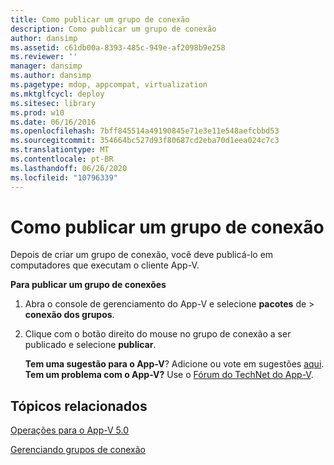 ```yaml
---
title: Como publicar um grupo de conexão
description: Como publicar um grupo de conexão
author: dansimp
ms.assetid: c61db00a-8393-485c-949e-af2098b9e258
ms.reviewer: ''
manager: dansimp
ms.author: dansimp
ms.pagetype: mdop, appcompat, virtualization
ms.mktglfcycl: deploy
ms.sitesec: library
ms.prod: w10
ms.date: 06/16/2016
ms.openlocfilehash: 7bff845514a49190845e71e3e11e548aefcbbd53
ms.sourcegitcommit: 354664bc527d93f80687cd2eba70d1eea024c7c3
ms.translationtype: MT
ms.contentlocale: pt-BR
ms.lasthandoff: 06/26/2020
ms.locfileid: "10796339"
---
```

# Como publicar um grupo de conexão


Depois de criar um grupo de conexão, você deve publicá-lo em computadores que executam o cliente App-V.

**Para publicar um grupo de conexões**

1.  Abra o console de gerenciamento do App-V e selecione **pacotes** de &gt; **conexão dos grupos**.

2.  Clique com o botão direito do mouse no grupo de conexão a ser publicado e selecione **publicar**.

    **Tem uma sugestão para o App-V**? Adicione ou vote em sugestões [aqui](http://appv.uservoice.com/forums/280448-microsoft-application-virtualization). **Tem um problema com o App-V?** Use o [Fórum do TechNet do App-V](https://social.technet.microsoft.com/Forums/home?forum=mdopappv).

## Tópicos relacionados


[Operações para o App-V 5.0](operations-for-app-v-50.md)

[Gerenciando grupos de conexão](managing-connection-groups.md)

 

 





